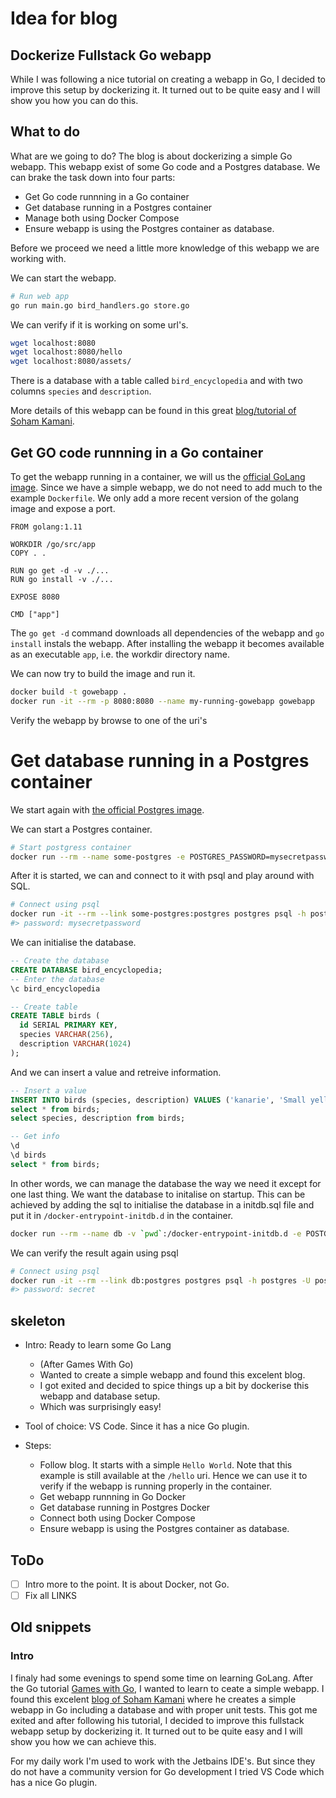# Idea for blog

## Dockerize Fullstack Go webapp

While I was following a nice tutorial on creating a webapp in Go, I decided to improve this setup by dockerizing it. It turned out to be quite easy and I will show you how you can do this.

## What to do

What are we going to do? The blog is about dockerizing a simple Go webapp. This webapp exist of some Go code and a Postgres database. We can brake the task down into four parts:

- Get Go code runnning in a Go container
- Get database running in a Postgres container
- Manage both using Docker Compose
- Ensure webapp is using the Postgres container as database.

Before we proceed we need a little more knowledge of this webapp we are working with.

We can start the webapp.

```bash
# Run web app
go run main.go bird_handlers.go store.go
```

We can verify if it is working on some url's.

```bash
wget localhost:8080
wget localhost:8080/hello
wget localhost:8080/assets/
```

There is a database with a table called `bird_encyclopedia` and with two columns `species` and `description`.

More details of this webapp can be found in this great [blog/tutorial of Soham Kamani](https://www.sohamkamani.com/blog/2017/09/13/how-to-build-a-web-application-in-golang/).

## Get GO code runnning in a Go container

To get the webapp running in a container, we will us the [official GoLang image](https://hub.docker.com/_/golang/). Since we have a simple webapp, we do not need to add much to the example `Dockerfile`. We only add a more recent version of the golang image and expose a port.

```docker
FROM golang:1.11

WORKDIR /go/src/app
COPY . .

RUN go get -d -v ./...
RUN go install -v ./...

EXPOSE 8080

CMD ["app"]
```

The `go get -d` command downloads all dependencies of the webapp and `go install` instals the webapp. After installing the webapp it becomes available as an executable `app`, i.e. the workdir directory name.

We can now try to build the image and run it.

```bash
docker build -t gowebapp .
docker run -it --rm -p 8080:8080 --name my-running-gowebapp gowebapp
```

Verify the webapp by browse to one of the uri's

# Get database running in a Postgres container

We start again with [the official Postgres image](https://hub.docker.com/_/postgres/).

We can start a Postgres container.

```bash
# Start postgress container
docker run --rm --name some-postgres -e POSTGRES_PASSWORD=mysecretpassword -d postgres
```

After it is started, we can and connect to it with psql and play around with SQL.

```bash
# Connect using psql
docker run -it --rm --link some-postgres:postgres postgres psql -h postgres -U postgres
#> password: mysecretpassword
```

We can initialise the database.

```sql
-- Create the database
CREATE DATABASE bird_encyclopedia;
-- Enter the database
\c bird_encyclopedia

-- Create table
CREATE TABLE birds (
  id SERIAL PRIMARY KEY,
  species VARCHAR(256),
  description VARCHAR(1024)
);
```

And we can insert a value and retreive information.

```sql
-- Insert a value
INSERT INTO birds (species, description) VALUES ('kanarie', 'Small yellow brid');
select * from birds;
select species, description from birds;

-- Get info
\d
\d birds
select * from birds;
```

In other words, we can manage the database the way we need it except for one last thing. We want the database to initalise on startup. This can be achieved by adding the sql to initialise the database in a initdb.sql file and put it in `/docker-entrypoint-initdb.d` in the container.

```bash
docker run --rm --name db -v `pwd`:/docker-entrypoint-initdb.d -e POSTGRES_USER=postgres -e POSTGRES_PASSWORD=secret -e POSTGRES_DB=bird_encyclopedia -d postgres
```

We can verify the result again using psql

```bash
# Connect using psql
docker run -it --rm --link db:postgres postgres psql -h postgres -U postgres bird_encyclopedia
#> password: secret
```

## skeleton

- Intro: Ready to learn some Go Lang
  - (After Games With Go)
  - Wanted to create a simple webapp and found this excelent blog.
  - I got exited and decided to spice things up a bit by dockerise this webapp and database setup.
  - Which was surprisingly easy!

- Tool of choice: VS Code. Since it has a nice Go plugin.

- Steps:
  - Follow blog. It starts with a simple `Hello World`. Note that this example is still available at the `/hello` uri. Hence we can use it to verify if the webapp is running properly in the container.
  - Get webapp runnning in Go Docker
  - Get database running in Postgres Docker
  - Connect both using Docker Compose
  - Ensure webapp is using the Postgres container as database.


## ToDo
- [ ] Intro more to the point. It is about Docker, not Go.
- [ ] Fix all LINKS

## Old snippets

### Intro

I finaly had some evenings to spend some time on learning GoLang. After the Go tutorial [Games with Go](link), I wanted to learn to ceate a simple webapp. I found this excelent [blog of Soham Kamani](https://www.sohamkamani.com/blog/2017/09/13/how-to-build-a-web-application-in-golang/) where he creates a simple webapp in Go including a database and with proper unit tests. This got me exited and after following his tutorial, I decided to improve this fullstack webapp setup by dockerizing it. It turned out to be quite easy and I will show you how we can achieve this.

For my daily work I'm used to work with the Jetbains IDE's. But since they do not have a community version for Go development I tried VS Code which has a nice Go plugin.

